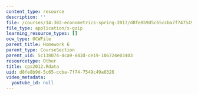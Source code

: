 ```yaml
---
content_type: resource
description: ''
file: /courses/14-382-econometrics-spring-2017/d8fe8b9d5c65ccba7f747549c49a0326_cps2012.Rdata
file_type: application/x-gzip
learning_resource_types: []
ocw_type: OCWFile
parent_title: Homework 6
parent_type: CourseSection
parent_uid: 5c138074-4ca9-843d-ce19-106724e03403
resourcetype: Other
title: cps2012.Rdata
uid: d8fe8b9d-5c65-ccba-7f74-7549c49a0326
video_metadata:
  youtube_id: null
---
```

